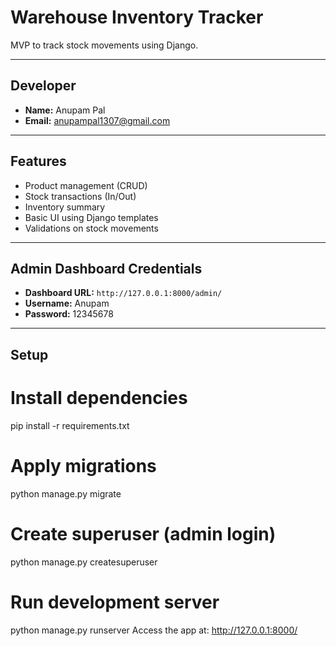 # Warehouse Inventory Tracker

MVP to track stock movements using Django.

---

## Developer
- **Name:** Anupam Pal  
- **Email:** anupampal1307@gmail.com  

---

## Features
- Product management (CRUD)
- Stock transactions (In/Out)
- Inventory summary
- Basic UI using Django templates
- Validations on stock movements

---

## Admin Dashboard Credentials

- **Dashboard URL:** `http://127.0.0.1:8000/admin/`  
- **Username:** Anupam  
- **Password:** 12345678

---

## Setup

# Install dependencies
pip install -r requirements.txt

# Apply migrations
python manage.py migrate

# Create superuser (admin login)
python manage.py createsuperuser

# Run development server
python manage.py runserver
Access the app at: http://127.0.0.1:8000/
